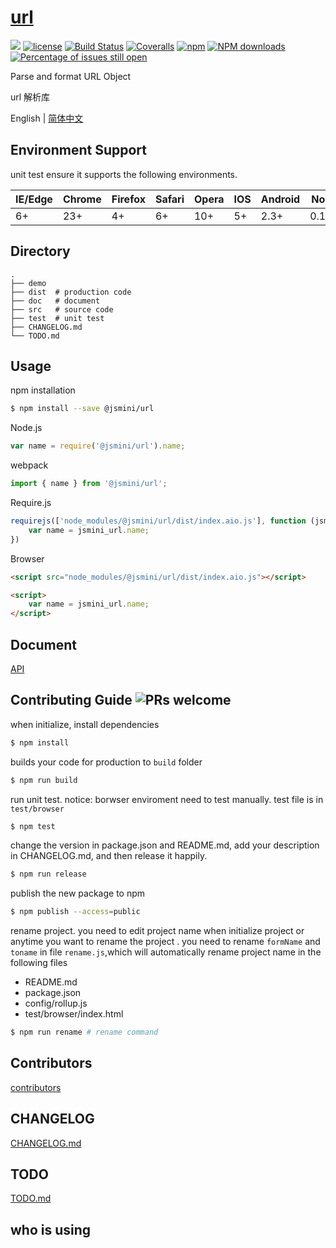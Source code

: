 # [url](https://github.com/jsmini/url)  

[![](https://img.shields.io/badge/Powered%20by-jslib%20url-brightgreen.svg)](https://github.com/yanhaijing/jslib-url)
[![license](https://img.shields.io/badge/license-MIT-blue.svg)](https://github.com/jsmini/url/blob/master/LICENSE)
[![Build Status](https://travis-ci.org/jsmini/url.svg?branch=master)](https://travis-ci.org/jsmini/url)
[![Coveralls](https://img.shields.io/coveralls/jsmini/url.svg)](https://coveralls.io/github/jsmini/url)
[![npm](https://img.shields.io/badge/npm-0.4.0-orange.svg)](https://www.npmjs.com/package/@jsmini/url)
[![NPM downloads](http://img.shields.io/npm/dm/@jsmini/url.svg?style=flat-square)](http://www.npmtrends.com/@jsmini/url)
[![Percentage of issues still open](http://isitmaintained.com/badge/open/jsmini/url.svg)](http://isitmaintained.com/project/jsmini/url "Percentage of issues still open")

Parse and format  URL Object

url 解析库

English | [简体中文](./README-zh_CN.md)

## Environment Support

unit test ensure it supports the following environments.

| IE/Edge | Chrome | Firefox | Safari | Opera | IOS  | Android | Node  |
| ------- | ------ | ------- | ------ | ----- | ---- | ------- | ----- |
| 6+      | 23+    | 4+      | 6+     | 10+   | 5+   | 2.3+    | 0.10+ |

## Directory

```
.
├── demo
├── dist  # production code
├── doc   # document
├── src   # source code
├── test  # unit test
├── CHANGELOG.md
└── TODO.md
```

## Usage
npm installation

```bash
$ npm install --save @jsmini/url
```

Node.js

```js
var name = require('@jsmini/url').name;
```

webpack

```js
import { name } from '@jsmini/url';
```

Require.js

```js
requirejs(['node_modules/@jsmini/url/dist/index.aio.js'], function (jsmini_url) {
    var name = jsmini_url.name;
})
```

Browser

```html
<script src="node_modules/@jsmini/url/dist/index.aio.js"></script>

<script>
    var name = jsmini_url.name;
</script>
```

## Document

[API](https://github.com/jsmini/url/blob/master/doc/api.md)

## Contributing Guide  ![PRs welcome](<https://img.shields.io/badge/PRs-welcome-brightgreen.svg>)
when initialize, install dependencies 

```bash
$ npm install
```

builds your code for production to `build` folder

```bash
$ npm run build
```

run unit test.  notice: borwser enviroment need to test manually.  test file is in `test/browser`

```bash
$ npm test
```

change  the  version in package.json and README.md, add your description in CHANGELOG.md, and then release it happily.

```bash
$ npm run release
```

publish the new package to npm

```bash
$ npm publish --access=public
```

rename  project. you need to edit project name when initialize project or anytime you want to rename the project . you need to rename `formName` and `toname` in file `rename.js`,which will automatically rename project name in the following files

- README.md
- package.json
- config/rollup.js
- test/browser/index.html

```bash
$ npm run rename # rename command
```

## Contributors
[contributors](https://github.com/jsmini/url/graphs/contributors)

## CHANGELOG
[CHANGELOG.md](https://github.com/jsmini/url/blob/master/CHANGELOG.md)

## TODO
[TODO.md](https://github.com/jsmini/url/blob/master/TODO.md)

## who is using
